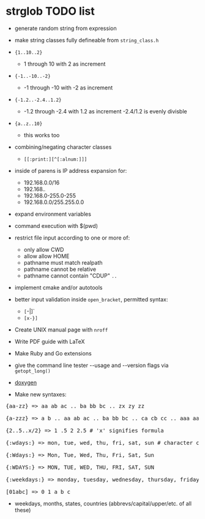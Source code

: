 # strglob TODO list

* generate random string from expression

* make string classes fully defineable from `string_class.h`

* `{1..10..2}`
  - 1 through 10 with 2 as increment

* `{-1..-10..-2}`
  - -1 through -10 with -2 as increment

* `{-1.2..-2.4..1.2}`
  - -1.2 through -2.4 with 1.2 as increment -2.4/1.2 is evenly divisble

* `{a..z..10}`
  - this works too

* combining/negating character classes
  - `[[:print:][^[:alnum:]]]`

* inside of parens is IP address expansion for:
  - 192.168.0.0/16
  - 192.168.*.*
  - 192.168.0-255.0-255
  - 192.168.0.0/255.255.0.0

* expand environment variables

* command execution with $(pwd)

* restrict file input according to one or more of:
  - only allow CWD
  - allow allow HOME
  - pathname must match realpath
  - pathname cannot be relative
  - pathname cannot contain "CDUP" `..`

* implement cmake and/or autotools

* better input validation inside `open_bracket`, permitted syntax:
  - `[`-|]` 
  - `[x-}]`

* Create UNIX manual page with `nroff`

* Write PDF guide with LaTeX

* Make Ruby and Go extensions

* give the command line tester --usage and --version flags via `getopt_long()`

* [doxygen](http://stack.nl/~dimitri/doxygen/ "Generate documentation from source code")

* Make new syntaxes:

<pre>
{aa-zz} => aa ab ac .. ba bb bc .. zx zy zz

{a-zzz} => a b .. aa ab ac .. ba bb bc .. ca cb cc .. aaa aab aac .. baa bab bac .. bbb bca bcb .. caa cab cac .. zzz

{2..5..x/2} => 1 .5 2 2.5 # 'x' signifies formula

{:wdays:} => mon, tue, wed, thu, fri, sat, sun # character class vs string class

{:Wdays:} => Mon, Tue, Wed, Thu, Fri, Sat, Sun

{:WDAYS:} => MON, TUE, WED, THU, FRI, SAT, SUN

{:weekdays:} => monday, tuesday, wednesday, thursday, friday, saturday, sunday 

[01abc] => 0 1 a b c
</pre>

* weekdays, months, states, countries (abbrevs/capital/upper/etc. of all these)
